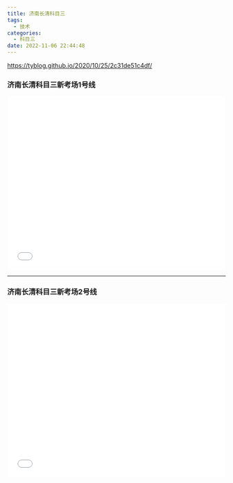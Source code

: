 ```yaml
---
title: 济南长清科目三
tags:
  - 技术
categories:
  - 科目三
date: 2022-11-06 22:44:48
---
```


https://tyblog.github.io/2020/10/25/2c31de51c4df/


### 济南长清科目三新考场1号线

<iframe src="//player.bilibili.com/player.html?aid=981824143&cid=728238637&page=1&high_quality=1&danmaku=1" allowfullscreen="allowfullscreen" width="100%" height="400" scrolling="no" frameborder="0" sandbox="allow-top-navigation allow-same-origin allow-forms allow-scripts"></iframe>

---
### 济南长清科目三新考场2号线

<iframe src="//player.bilibili.com/player.html?aid=341712260&cid=722429567&page=1&high_quality=1&danmaku=1" allowfullscreen="allowfullscreen" width="100%" height="400" scrolling="no" frameborder="0" sandbox="allow-top-navigation allow-same-origin allow-forms allow-scripts"></iframe>

